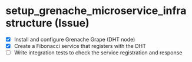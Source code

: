 # setup_grenache_microservice_infrastructure (Issue)

- [x] Install and configure Grenache Grape (DHT node)
- [x] Create a Fibonacci service that registers with the DHT
- [ ] Write integration tests to check the service registration and response

